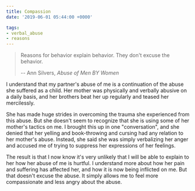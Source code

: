 ```yaml
---
title: Compassion
date: '2019-06-01 05:44:00 +0000'

tags:
- verbal_abuse
- reasons
---
```


> Reasons for behavior explain behavior.  They don't excuse the behavior.
>
> -- Ann Silvers, *Abuse of Men BY Women*

<!--more-->
I understand that my partner's abuse of me is a continuation of the abuse
she suffered as a child.  Her mother was physically and verbally abusive
on a daily basis, and her brothers beat her up regularly and teased her
mercilessly.

She has made huge strides in overcoming the trauma she experienced
from this abuse.  But she doesn't seem to recognize that she is using
some of her mother's tactics on me.  I brought this up in one "conversation",
and she denied that her yelling and book-throwing and cursing had any relation
to her mother's abuse.  Instead, she said she was simply verbalizing her
anger and accused me of trying to suppress her expressions of her feelings.

The result is that I now know it's very unlikely that I will
be able to explain to her how her abuse of me is hurtful.  I understand
more about how her pain and suffering has affected her, and how it is now
being inflicted on me.  But that doesn't excuse the abuse.  It simply
allows me to feel more compassionate and less angry about the abuse.
